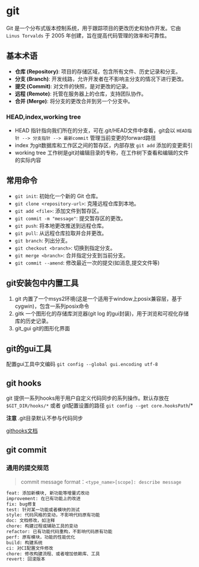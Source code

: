 # git

Git 是一个分布式版本控制系统，用于跟踪项目的更改历史和协作开发。它由 `Linus Torvalds` 于 2005 年创建，旨在提高代码管理的效率和可靠性。

## 基本术语

- **仓库 (Repository)**: 项目的存储区域，包含所有文件、历史记录和分支。
- **分支 (Branch)**: 开发线路，允许开发者在不影响主分支的情况下进行更改。
- **提交 (Commit)**: 对文件的快照，是对更改的记录。
- **远程 (Remote)**: 托管在服务器上的仓库，支持团队协作。
- **合并 (Merge)**: 将分支的更改合并到另一个分支中。

### **HEAD,index,working tree**

- HEAD 指针指向我们所在的分支，可在.git/HEAD文件中查看，git会以 `HEAD指针 --> 分支指针 --> 最新commit` 管理当前变更的forward路径
- index 为git数据库和工作区之间的暂存区，内部存放 `git add` 添加的变更索引
- working tree 工作树是git对编辑目录的专称，在工作树下查看和编辑的文件的实际内容

## 常用命令

- `git init`: 初始化一个新的 Git 仓库。
- `git clone <repository-url>`: 克隆远程仓库到本地。
- `git add <file>`: 添加文件到暂存区。
- `git commit -m "message"`: 提交暂存区的更改。
- `git push`: 将本地更改推送到远程仓库。
- `git pull`: 从远程仓库拉取并合并更改。
- `git branch`: 列出分支。
- `git checkout <branch>`: 切换到指定分支。
- `git merge <branch>`: 合并指定分支到当前分支。
- `git commit --amend`: 修改最近一次的提交(如消息,提交文件等)

## git安装包中内置工具
1. git 内置了一个msys2环境(这是一个适用于window上posix兼容层，基于cygwin)，包含一系列posix命令
2. gitk 一个图形化的存储库浏览器(git log 的gui封装)，用于浏览和可视化存储库的历史记录。
3. git_gui git的图形化界面

## git的gui工具
配置gui工具中文编码 `git config --global gui.encoding utf-8`

## git hooks

git 提供一系列hooks用于用户自定义代码同步的系列操作。默认存放在 `$GIT_DIR/hooks/*` 或者 git配置设置的路径 `git config --get core.hooksPath`/*

**注意** .git目录默认不参与代码同步

[githooks文档](https://git-scm.com/docs/githooks)

## git commit

### 通用的提交规范

> commit message format：`<type_name>[scope]: describe message`
```sh
feat: 添加新模块, 新功能等增量式改动
improvement: 在已有功能上的改进
fix: bug修复
test: 针对某一功能或者模块的测试
style: 代码风格的变动，不影响代码原有功能
doc: 文档修改，如注释
chore: 构建过程或辅助工具的变动
refactor: 已有功能代码重构，不影响代码原有功能
perf: 原有模块，功能的性能优化
build: 构建系统
ci: 对CI配置文件修改
chore: 修改构建流程、或者增加依赖库、工具
revert: 回滚版本
```